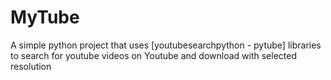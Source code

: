 # MyTube
A simple python project that uses [youtubesearchpython - pytube] libraries to search for youtube videos on Youtube and download with selected resolution
